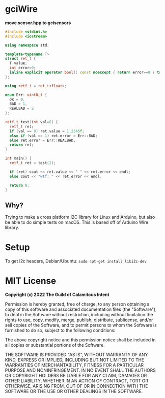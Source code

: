 # gciWire

**move sensor.hpp to gcisensors**

```cpp
#include <stdint.h>
#include <iostream>

using namespace std;

template<typename T>
struct ret_t {
  T value;
  int error=0;
  inline explicit operator bool() const noexcept { return error==0 ? true: false; }
};

using retf_t = ret_t<float>;

enum Err: uint8_t {
  OK = 0,
  BAD = 1,
  REALBAD = 2
};

retf_t test(int val=0) {
  retf_t ret;
  if (val == 0) ret.value = 1.2345f;
  else if (val == 1) ret.error = Err::BAD;
  else ret.error = Err::REALBAD;
  return ret;
}

int main() {
  retf_t ret = test(2);

  if (ret) cout << ret.value << " " << ret.error << endl;
  else cout << "wtf: " << ret.error << endl;

  return 0;
}
```

## Why?

Trying to make a cross platform I2C library for Linux and Arduino, but
also be able to do simple tests on macOS. This is based off of Arduino
Wire library.

# Setup

To get i2c headers, Debian/Ubuntu: `sudo apt-get install libi2c-dev`

# MIT License

**Copyright (c) 2022 The Guild of Calamitous Intent**

Permission is hereby granted, free of charge, to any person obtaining a copy
of this software and associated documentation files (the "Software"), to deal
in the Software without restriction, including without limitation the rights
to use, copy, modify, merge, publish, distribute, sublicense, and/or sell
copies of the Software, and to permit persons to whom the Software is
furnished to do so, subject to the following conditions:

The above copyright notice and this permission notice shall be included in all
copies or substantial portions of the Software.

THE SOFTWARE IS PROVIDED "AS IS", WITHOUT WARRANTY OF ANY KIND, EXPRESS OR
IMPLIED, INCLUDING BUT NOT LIMITED TO THE WARRANTIES OF MERCHANTABILITY,
FITNESS FOR A PARTICULAR PURPOSE AND NONINFRINGEMENT. IN NO EVENT SHALL THE
AUTHORS OR COPYRIGHT HOLDERS BE LIABLE FOR ANY CLAIM, DAMAGES OR OTHER
LIABILITY, WHETHER IN AN ACTION OF CONTRACT, TORT OR OTHERWISE, ARISING FROM,
OUT OF OR IN CONNECTION WITH THE SOFTWARE OR THE USE OR OTHER DEALINGS IN THE
SOFTWARE.
